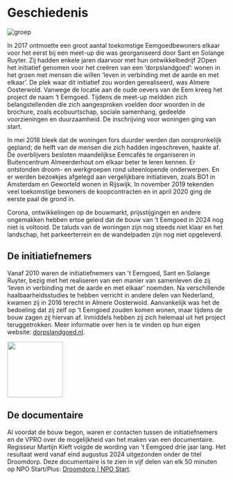 # Geschiedenis

![groep](/images/van-boven.jpeg)

In 2017 ontmoette een groot aantal toekomstige Eemgoedbewoners elkaar voor het eerst bij een meet-up die was georganiseerd door Sant en Solange Ruyter. Zij hadden enkele jaren daarvoor met hun ontwikkelbedrijf 2Open het initiatief genomen voor het creëren van een ‘dorpslandgoed’: wonen in het groen met mensen die willen ‘leven in verbinding met de aarde en met elkaar’. De plek waar dit initiatief zou worden gerealiseerd, was Almere Oosterwold. Vanwege de locatie aan de oude oevers van de Eem kreeg het project de naam ‘t Eemgoed. Tijdens de meet-up meldden zich belangstellenden die zich aangesproken voelden door woorden in de brochure, zoals ecobuurtschap, sociale samenhang, gedeelde voorzieningen en duurzaamheid. De inschrijving voor woningen ging van start.

In mei 2018 bleek dat de woningen fors duurder werden dan oorspronkelijk gepland; de helft van de mensen die zich hadden ingeschreven, haakte af. De overblijvers besloten maandelijkse Eemcafés te organiseren in Buitencentrum Almeerderhout om elkaar beter te leren kennen. Er ontstonden droom- en werkgroepen rond uiteenlopende onderwerpen. En er werden bezoekjes afgelegd aan vergelijkbare initiatieven, zoals BO1 in Amsterdam en Geworteld wonen in Rijswijk. In november 2019 tekenden veel toekomstige bewoners de koopcontracten en in april 2020 ging de eerste paal de grond in.

Corona, ontwikkelingen op de bouwmarkt, prijsstijgingen en andere ongemakken hebben ertoe geleid dat de bouw van ’t Eemgoed in 2024 nog niet is voltooid. De taluds van de woningen zijn nog steeds niet klaar en het landschap, het parkeerterrein en de wandelpaden zijn nog niet opgeleverd.

## De initiatiefnemers

Vanaf 2010 waren de initiatiefnemers van ’t Eemgoed, Sant en Solange Ruyter, bezig met het realiseren van een manier van samenleven die zij ‘leven in verbinding met de aarde en met elkaar’ noemden. Na verschillende haalbaarheidsstudies te hebben verricht in andere delen van Nederland, kwamen zij in 2016 terecht in Almere Oosterwold. Aanvankelijk was het de bedoeling dat zij zelf op ’t Eemgoed zouden komen wonen, maar tijdens de bouw zagen zij hiervan af. Inmiddels hebben zij zich helemaal uit het project teruggetrokken. Meer informatie over hen is te vinden op hun eigen website: [dorpslandgoed.nl](https://dorpslandgoed.nl).

<a href="https://dorpslandgoed.nl">
  <img src="https://dorpslandgoed.nl/wp-content/uploads/2023/04/grafic-dorpslandgoed-favi.png" style="width: 128px; border: none; margin: 0;" />
</a>

## De documentaire

Al voordat de bouw begon, waren er contacten tussen de initiatiefnemers en de VPRO over de mogelijkheid van het maken van een documentaire. Regisseur Martijn Kieft volgde de wording van ’t Eemgoed drie jaar lang. Het resultaat werd vanaf eind augustus 2024 uitgezonden onder de titel Droomdorp. Deze documentaire is te zien in vijf delen van elk 50 minuten op NPO Start/Plus: [Droomdorp | NPO Start](https://npo.nl/start/serie/droomdorp/seizoen-1/droomdorp).
